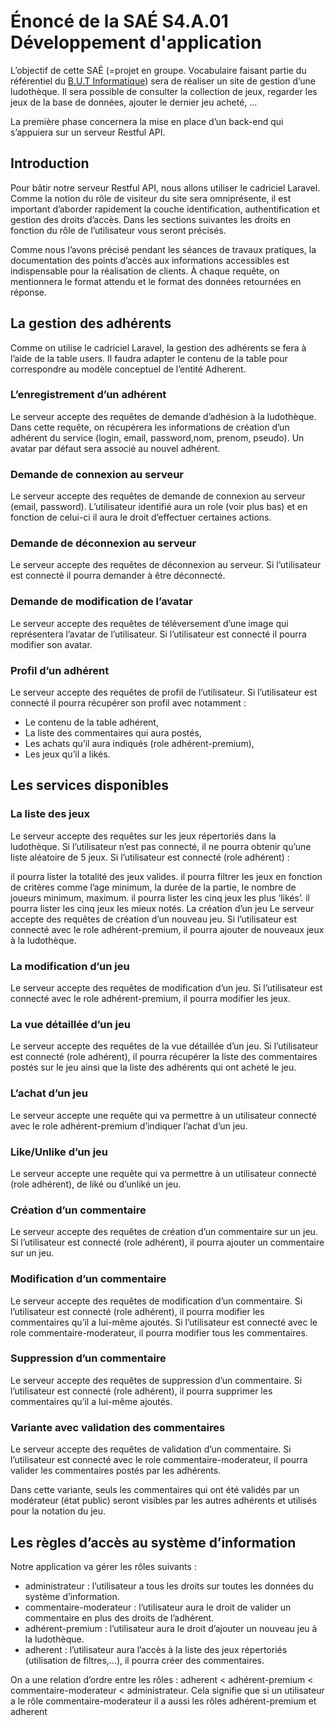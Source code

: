 # Énoncé de la SAÉ S4.A.01 Développement d'application
 
L’objectif de cette SAÉ (=projet en groupe. Vocabulaire faisant partie du référentiel du [B.U.T Informatique](https://www.but-genie-mecanique.fr/sae/{:target="_blank"})) sera de réaliser un site de gestion d’une ludothèque. Il sera possible de consulter la collection de jeux, regarder les jeux de la base de données, ajouter le dernier jeu acheté, …

La première phase concernera la mise en place d’un back-end qui s’appuiera sur un serveur Restful API.

## Introduction

Pour bâtir notre serveur Restful API, nous allons utiliser le cadriciel Laravel. Comme la notion du rôle de visiteur du site sera omniprésente, il est important d’aborder rapidement la couche identification, authentification et gestion des droits d’accès. Dans les sections suivantes les droits en fonction du rôle de l’utilisateur vous seront précisés.

Comme nous l’avons précisé pendant les séances de travaux pratiques, la documentation des points d’accès aux informations accessibles est indispensable pour la réalisation de clients. À chaque requête, on mentionnera le format attendu et le format des données retournées en réponse.

## La gestion des adhérents

Comme on utilise le cadriciel Laravel, la gestion des adhérents se fera à l’aide de la table users. Il faudra adapter le contenu de la table pour correspondre au modèle conceptuel de l’entité Adherent.

### L’enregistrement d’un adhérent
Le serveur accepte des requêtes de demande d’adhésion à la ludothèque. Dans cette requête, on récupérera les informations de création d’un adhérent du service (login, email, password,nom, prenom, pseudo). Un avatar par défaut sera associé au nouvel adhérent.

### Demande de connexion au serveur
Le serveur accepte des requêtes de demande de connexion au serveur (email, password). L’utilisateur identifié aura un role (voir plus bas) et en fonction de celui-ci il aura le droit d’effectuer certaines actions.

### Demande de déconnexion au serveur
Le serveur accepte des requêtes de déconnexion au serveur. Si l’utilisateur est connecté il pourra demander à être déconnecté.

### Demande de modification de l’avatar
Le serveur accepte des requêtes de téléversement d’une image qui représentera l’avatar de l’utilisateur. Si l’utilisateur est connecté il pourra modifier son avatar.

### Profil d’un adhérent
Le serveur accepte des requêtes de profil de l’utilisateur. Si l’utilisateur est connecté il pourra récupérer son profil avec notamment :
- Le contenu de la table adhérent,
- La liste des commentaires qui aura postés,
- Les achats qu’il aura indiqués (role adhérent-premium),
- Les jeux qu’il a likés.

## Les services disponibles

### La liste des jeux
Le serveur accepte des requêtes sur les jeux répertoriés dans la ludothèque. Si l’utilisateur n’est pas connecté, il ne pourra obtenir qu’une liste aléatoire de 5 jeux. Si l’utilisateur est connecté (role adhérent) :

il pourra lister la totalité des jeux valides.
il pourra filtrer les jeux en fonction de critères comme l’age minimum, la durée de la partie, le nombre de joueurs minimum, maximum.
il pourra lister les cinq jeux les plus ‘likés’.
il pourra lister les cinq jeux les mieux notés.
La création d’un jeu
Le serveur accepte des requêtes de création d’un nouveau jeu. Si l’utilisateur est connecté avec le role adhérent-premium, il pourra ajouter de nouveaux jeux à la ludothèque.

### La modification d’un jeu
Le serveur accepte des requêtes de modification d’un jeu. Si l’utilisateur est connecté avec le role adhérent-premium, il pourra modifier les jeux.

### La vue détaillée d’un jeu
Le serveur accepte des requêtes de la vue détaillée d’un jeu. Si l’utilisateur est connecté (role adhérent), il pourra récupérer la liste des commentaires postés sur le jeu ainsi que la liste des adhérents qui ont acheté le jeu.

### L’achat d’un jeu
Le serveur accepte une requête qui va permettre à un utilisateur connecté avec le role adhérent-premium d’indiquer l’achat d’un jeu.

### Like/Unlike d’un jeu
Le serveur accepte une requête qui va permettre à un utilisateur connecté (role adhérent), de liké ou d’unliké un jeu.

### Création d’un commentaire
Le serveur accepte des requêtes de création d’un commentaire sur un jeu. Si l’utilisateur est connecté (role adhérent), il pourra ajouter un commentaire sur un jeu.

### Modification d’un commentaire
Le serveur accepte des requêtes de modification d’un commentaire. Si l’utilisateur est connecté (role adhérent), il pourra modifier les commentaires qu’il a lui-même ajoutés. Si l’utilisateur est connecté avec le role commentaire-moderateur, il pourra modifier tous les commentaires.

### Suppression d’un commentaire
Le serveur accepte des requêtes de suppression d’un commentaire. Si l’utilisateur est connecté (role adhérent), il pourra supprimer les commentaires qu’il a lui-même ajoutés.

### Variante avec validation des commentaires
Le serveur accepte des requêtes de validation d’un commentaire. Si l’utilisateur est connecté avec le role commentaire-moderateur, il pourra valider les commentaires postés par les adhérents.

Dans cette variante, seuls les commentaires qui ont été validés par un modérateur (état public) seront visibles par les autres adhérents et utilisés pour la notation du jeu.

## Les règles d’accès au système d’information

Notre application va gérer les rôles suivants :

* administrateur : l’utilisateur a tous les droits sur toutes les données du système d’information.
* commentaire-moderateur : l’utilisateur aura le droit de valider un commentaire en plus des droits de l’adhérent.
* adhérent-premium : l’utilisateur aura le droit d’ajouter un nouveau jeu à la ludothèque.
* adherent : l’utilisateur aura l’accès à la liste des jeux répertoriés (utilisation de filtres,…), il pourra créer des commentaires.

On a une relation d’ordre entre les rôles : adherent < adhérent-premium < commentaire-moderateur < administrateur. Cela signifie que si un utilisateur a le rôle commentaire-moderateur il a aussi les rôles adhérent-premium et adherent
